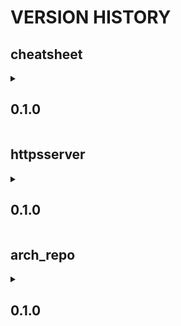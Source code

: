 # VERSION HISTORY

## cheatsheet
<details>
   <summary> <h2><b> 0.1.0 </b></h2> </summary>  
   
- [x] first version
- [ ] include podman information

</details>

## httpsserver 
<details>
   <summary> <h2><b> 0.1.0 </b></h2> </summary>
   
- [x] first version
- [ ] retrieve key and cert files from host directory
- [ ] improve image size (currently around 1.2 Gb)
- [ ] dispatch Dockerfile in smaller layers

</details>

## arch_repo 
<details>
   <summary> <h2><b> 0.1.0 </b></h2> </summary>
   
- [x] first version
- [ ] retrieve key and cert files from host directory
- [ ] improve image size (currently around 1.2 Gb)
- [ ] dispatch Dockerfile in smaller layers

</details>
